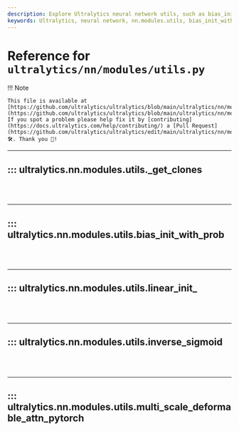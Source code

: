 ```yaml
---
description: Explore Ultralytics neural network utils, such as bias_init_with_prob, inverse_sigmoid and multi_scale_deformable_attn_pytorch functions.
keywords: Ultralytics, neural network, nn.modules.utils, bias_init_with_prob, inverse_sigmoid, multi_scale_deformable_attn_pytorch
---
```


# Reference for `ultralytics/nn/modules/utils.py`

!!! Note

    This file is available at [https://github.com/ultralytics/ultralytics/blob/main/ultralytics/nn/modules/utils.py](https://github.com/ultralytics/ultralytics/blob/main/ultralytics/nn/modules/utils.py). If you spot a problem please help fix it by [contributing](https://docs.ultralytics.com/help/contributing/) a [Pull Request](https://github.com/ultralytics/ultralytics/edit/main/ultralytics/nn/modules/utils.py) 🛠️. Thank you 🙏!

---
## ::: ultralytics.nn.modules.utils._get_clones
<br><br>

---
## ::: ultralytics.nn.modules.utils.bias_init_with_prob
<br><br>

---
## ::: ultralytics.nn.modules.utils.linear_init_
<br><br>

---
## ::: ultralytics.nn.modules.utils.inverse_sigmoid
<br><br>

---
## ::: ultralytics.nn.modules.utils.multi_scale_deformable_attn_pytorch
<br><br>
